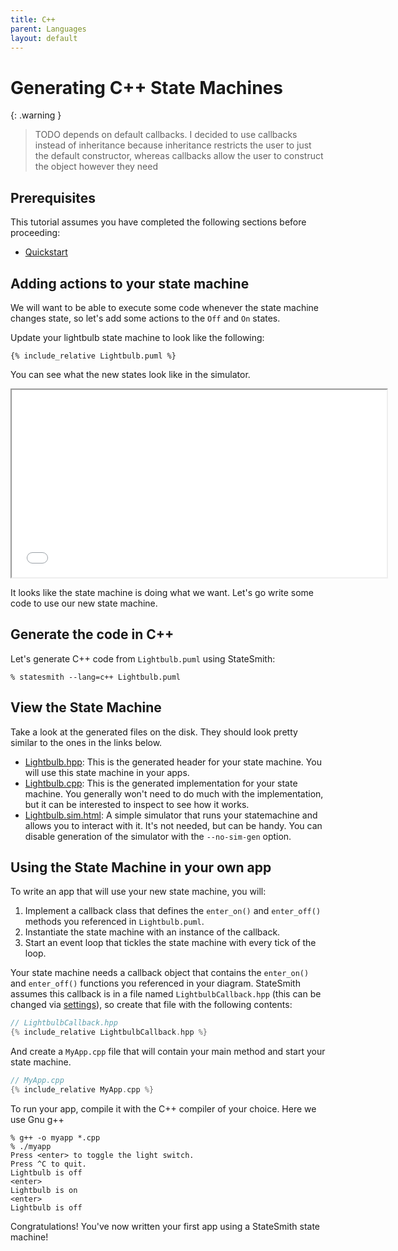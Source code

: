 ```yaml
---
title: C++
parent: Languages
layout: default
---
```


# Generating C++ State Machines


{: .warning }
> TODO depends on default callbacks.
> I decided to use callbacks instead of inheritance because inheritance restricts
> the user to just the default constructor, whereas callbacks allow the user
> to construct the object however they need


## Prerequisites

This tutorial assumes you have completed the following sections before proceeding:
* [Quickstart](/StateSmith/quickstart/)



## Adding actions to your state machine

We will want to be able to execute some code whenever the state machine changes state, so let's add some actions to the `Off` and `On` states.

Update your lightbulb state machine to look like the following:

```plantuml
{% include_relative Lightbulb.puml %}
```

You can see what the new states look like in the simulator.

<iframe height="300" width="600" src="gen/Lightbulb.sim.html"></iframe>


It looks like the state machine is doing what we want. Let's go write some code to use our new state machine.

## Generate the code in C++ 

Let's generate C++ code from `Lightbulb.puml` using StateSmith:

```
% statesmith --lang=c++ Lightbulb.puml
```

## View the State Machine

Take a look at the generated files on the disk. They should look pretty similar to the ones in the links below.

* [Lightbulb.hpp](gen/Lightbulb.hpp): This is the generated header for your state machine. You will use this state machine in your apps.
* [Lightbulb.cpp](gen/Lightbulb.cpp): This is the generated implementation for your state machine. You generally won't need to do much with the implementation, but it can be interested to inspect to see how it works.
* [Lightbulb.sim.html](gen/Lightbulb.sim.html): A simple simulator that runs your statemachine and allows you to interact with it. It's not needed, but can be handy. You can disable generation of the simulator with the `--no-sim-gen` option.


## Using the State Machine in your own app

To write an app that will use your new state machine, you will:

1. Implement a callback class that defines the `enter_on()` and `enter_off()` methods you referenced in `Lightbulb.puml`.
2. Instantiate the state machine with an instance of the callback.
3. Start an event loop that tickles the state machine with every tick of the loop.


Your state machine needs a callback object that contains the `enter_on()` and `enter_off()` functions you referenced in your diagram. StateSmith assumes this callback is in a file named `LightbulbCallback.hpp` (this can be changed via [settings](/advanced/settings.html)), so create that file with the following contents:


```c++
// LightbulbCallback.hpp
{% include_relative LightbulbCallback.hpp %}
```

And create a `MyApp.cpp` file that will contain your main method and start your state machine.

```c++
// MyApp.cpp
{% include_relative MyApp.cpp %}
```

To run your app, compile it with the C++ compiler of your choice. Here we use Gnu g++


```
% g++ -o myapp *.cpp
% ./myapp
Press <enter> to toggle the light switch.
Press ^C to quit.
Lightbulb is off
<enter>
Lightbulb is on
<enter>
Lightbulb is off
```

Congratulations! You've now written your first app using a StateSmith state machine!
